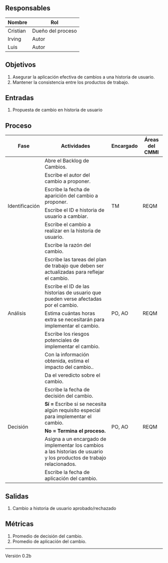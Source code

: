 ## Responsables

Nombre     | Rol
-----------|------------------
Cristian   | Dueño del proceso
Irving     | Autor
Luis       | Autor

## Objetivos
1. Asegurar la aplicación efectiva de cambios a una historia de usuario.
2. Mantener la consistencia entre los productos de trabajo.

## Entradas
1. Propuesta de cambio en historia de usuario

## Proceso
<table>
  <thead>
    <tr>
      <th>Fase</th>
      <th>Actividades</th>
      <th>Encargado</th>
      <th>Áreas del CMMI</th>
    </tr>
  </thead>
  <tbody>
    <tr>
      <td rowspan="6">Identificación</td>
      <td>Abre el Backlog de Cambios.</td>
      <td rowspan="6">TM</td>
      <td rowspan="6">REQM</td>
    </tr>
    <tr>
      <td>Escribe el autor del cambio a proponer.</td>
    </tr>
    <tr>
      <td>Escribe la fecha de aparición del cambio a proponer.</td>
    </tr>
    <tr>
      <td>Escribe el ID e historia de usuario a cambiar.</td>
    </tr>
    <tr>
      <td>Escribe el cambio a realizar en la historia de usuario.</td>
    </tr>
    <tr>
      <td>Escribe la razón del cambio.</td>
    </tr>
    <tr>
      <td rowspan="5">Análisis</td>
      <td>Escribe las tareas del plan de trabajo que deben ser actualizadas para reflejar el cambio.</td>
      <td rowspan="5">PO, AO</td>
      <td rowspan="5">REQM</td>
    </tr>
    <tr>
      <td>Escribe el ID de las historias de usuario que pueden verse afectadas por el cambio.</td>
    </tr>
    <tr>
      <td>Estima cuántas horas extra se necesitarán para implementar el cambio.</td>
    </tr>
    <tr>
      <td>Escribe los riesgos potenciales de implementar el cambio.</td>
    </tr>
    <tr>
      <td>Con la información obtenida, estima el impacto del cambio..</td>
    </tr>
    <tr>
      <td rowspan="6">Decisión</td>
      <td>Da el veredicto sobre el cambio.</td>
      <td rowspan="6">PO, AO</td>
      <td rowspan="6">REQM</td>
    </tr> 
    <tr>
      <td>Escribe la fecha de decisión del cambio.</td>
    </tr>
    <tr>
      <td><strong>Sí = </strong>Escribe si se necesita algún requisito especial para implementar el cambio.</td>
    </tr> 
    <tr>
      <td><strong>No = Termina el proceso.</strong></td>
    </tr> 
    <tr>
      <td>Asigna a un encargado de implementar los cambios a las historias de usuario y los productos de trabajo relacionados.</td>
    </tr> 
    <tr>
      <td>Escribe la fecha de aplicación del cambio.</td>
    </tr> 
  </tbody>
</table>

## Salidas
1. Cambio a historia de usuario aprobado/rechazado

## Métricas
1. Promedio de decisión del cambio.
2. Promedio de aplicación del cambio.

***
Versión 0.2b